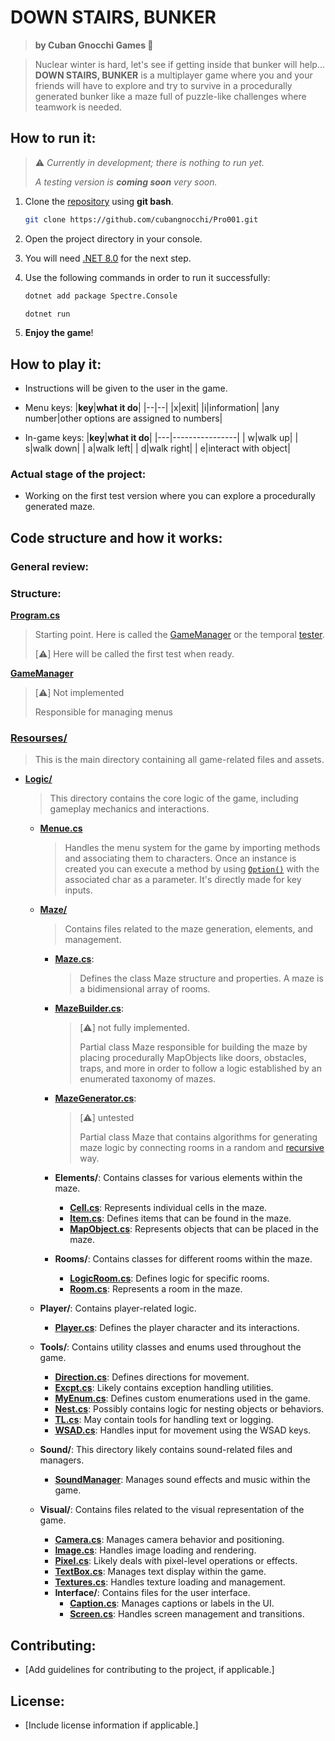 ﻿# DOWN STAIRS, BUNKER 

> **by Cuban Gnocchi Games 🥟** 

> Nuclear winter is hard, let's see if getting inside that bunker will help...
**DOWN STAIRS, BUNKER** is a multiplayer game where you and your friends will 
have to explore and try to survive in a procedurally generated bunker like a maze
full of puzzle-like challenges where teamwork is needed.

## How to run it:
> ⚠️ *Currently in development; there is nothing to run yet.* 
>
> *A testing version is **coming soon** very soon.* 

1. Clone the [repository](https://github.com/cubangnocchi/Pro001 "repository link") using **git bash**.
  
   ```bash
   git clone https://github.com/cubangnocchi/Pro001.git
   ```

2. Open the project directory in your console.
3. You will need [.NET 8.0](https://dotnet.microsoft.com/en-us/download/dotnet/8.0 "click for downloading dotnet8.0") for the next step.
4. Use the following commands in order to run it successfully: 

   ```bash
   dotnet add package Spectre.Console
   ```
  
   ```bash
   dotnet run
   ```

5. **Enjoy the game**!

## How to play it:
- Instructions will be given to the user in the game.
- Menu keys:
  |**key**|**what it do**|
  |--|--|
  |x|exit|
  |i|information|
  |any number|other options are assigned to numbers|

- In-game keys:
  |**key**|**what it do**|
  |---|----------------|
  | w|walk up|
  | s|walk down|
  | a|walk left|
  | d|walk right|
  | e|interact with object|

### Actual stage of the project:
- Working on the first test version where you can explore a procedurally generated maze.

## Code structure and how it works:

### General review:
> 

### Structure:

**[Program.cs](./Program.cs)**
> Starting point. Here is called the [GameManager](./GameManager.cs) or the temporal [tester](./MiniTest.cs).
>
> [⚠️] Here will be called the first test when ready.

**[GameManager](./GameManager.cs)**
> [⚠️] Not implemented
>
> Responsible for managing menus 

### [Resourses/](./Resourses/) 
> This is the main directory containing all game-related files and assets.

- **[Logic/](./Resourses/Logic/)**
  > This directory contains the core logic of the game, including gameplay mechanics and interactions.
  
    - **[Menue.cs](./Resourses/Logic/Menue.cs)**
      > Handles the menu system for the game by importing methods and associating them to characters. Once an instance is created you can execute a method by using [```Option()```](./Resourses/Logic/Menue.cs#L45-L54) with the associated char as a parameter. It's directly made for key inputs.    
      
    - **[Maze/](./Resourses/Logic/Maze/)** 
      > Contains files related to the maze generation, elements, and management.
      
      - **[Maze.cs](./Resourses/Logic/Maze/Maze.cs)**:
        > Defines the class Maze structure and properties. A maze is a bidimensional array of rooms.

      - **[MazeBuilder.cs](./Resourses/Logic/Maze/MazeBuilder.cs)**:
        > [⚠️] not fully implemented. 
        >
        > Partial class Maze responsible for building the maze by placing procedurally MapObjects like doors, obstacles, traps, and more in order to follow a logic established by an enumerated taxonomy of mazes.

      - **[MazeGenerator.cs](./Resourses/Logic/Maze/MazeGenerator.cs)**:
        > [⚠️] untested
        > 
        > Partial class Maze that contains algorithms for generating maze logic by connecting rooms in a random and [recursive](./Resourses/Logic/Maze/MazeGenerator.cs#L34) way.
      
      - **Elements/**: Contains classes for various elements within the maze.
        - **[Cell.cs](./Resourses/Logic/Maze/Elements/Cell.cs)**: Represents individual cells in the maze.
        - **[Item.cs](./Resourses/Logic/Maze/Elements/Item.cs)**: Defines items that can be found in the maze.
        - **[MapObject.cs](./Resourses/Logic/Maze/Elements/MapObject.cs)**: Represents objects that can be placed in the maze.
      - **Rooms/**: Contains classes for different rooms within the maze.
        - **[LogicRoom.cs](./Resourses/Logic/Maze/Rooms/LogicRoom.cs)**: Defines logic for specific rooms.
        - **[Room.cs](./Resourses/Logic/Maze/Rooms/Room.cs)**: Represents a room in the maze.
    - **Player/**: Contains player-related logic.
      - **[Player.cs](./Resourses/Logic/Player/Player.cs)**: Defines the player character and its interactions.
    - **Tools/**: Contains utility classes and enums used throughout the game.
      - **[Direction.cs](./Resourses/Logic/Tools/Direction.cs)**: Defines directions for movement.
      - **[Excpt.cs](./Resourses/Logic/Tools/Excpt.cs)**: Likely contains exception handling utilities.
      - **[MyEnum.cs](./Resourses/Logic/Tools/MyEnum.cs)**: Defines custom enumerations used in the game.
      - **[Nest.cs](./Resourses/Logic/Tools/Nest.cs)**: Possibly contains logic for nesting objects or behaviors.
      - **[TL.cs](./Resourses/Logic/Tools/TL.cs)**: May contain tools for handling text or logging.
      - **[WSAD.cs](./Resourses/Logic/Tools/WSAD.cs)**: Handles input for movement using the WSAD keys.
  - **Sound/**: This directory likely contains sound-related files and managers.
    - **[SoundManager](./Resourses/Sound/SoundManager)**: Manages sound effects and music within the game.
  - **Visual/**: Contains files related to the visual representation of the game.
    - **[Camera.cs](./Resourses/Visual/Camera.cs)**: Manages camera behavior and positioning.
    - **[Image.cs](./Resourses/Visual/Image.cs)**: Handles image loading and rendering.
    - **[Pixel.cs](./Resourses/Visual/Pixel.cs)**: Likely deals with pixel-level operations or effects.
    - **[TextBox.cs](./Resourses/Visual/TextBox.cs)**: Manages text display within the game.
    - **[Textures.cs](./Resourses/Visual/Textures.cs)**: Handles texture loading and management.
    - **Interface/**: Contains files for the user interface.
      - **[Caption.cs](./Resourses/Visual/Interface/Caption.cs)**: Manages captions or labels in the UI.
      - **[Screen.cs](./Resourses/Visual/Interface/Screen.cs)**: Handles screen management and transitions.

## Contributing:
- [Add guidelines for contributing to the project, if applicable.]

## License:
- [Include license information if applicable.]
